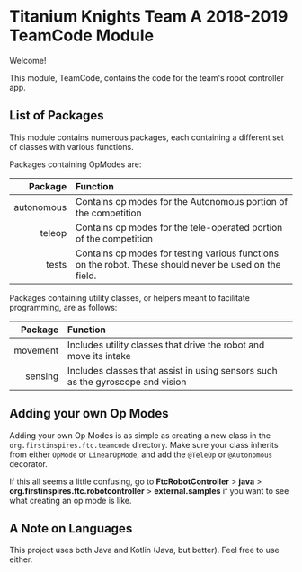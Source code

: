 # Titanium Knights Team A 2018-2019 TeamCode Module

Welcome!

This module, TeamCode, contains the code for the team's robot controller app.

## List of Packages
This module contains numerous packages, each containing a different set of classes with various functions.

Packages containing OpModes are:

| Package | Function
| ---:|:---
| autonomous | Contains op modes for the Autonomous portion of the competition
| teleop | Contains op modes for the tele-operated portion of the competition
| tests | Contains op modes for testing various functions on the robot. These should never be used on the field.

Packages containing utility classes, or helpers meant to facilitate programming, are as follows:

| Package | Function
| ---:|:---
| movement | Includes utility classes that drive the robot and move its intake
| sensing | Includes classes that assist in using sensors such as the gyroscope and vision

## Adding your own Op Modes
Adding your own Op Modes is as simple as creating a new class in the `org.firstinspires.ftc.teamcode` directory. Make sure your class inherits from either `OpMode` or `LinearOpMode`, and add the `@TeleOp` or `@Autonomous` decorator.

If this all seems a little confusing, go to **FtcRobotController** > **java** > **org.firstinspires.ftc.robotcontroller** > **external.samples** if you want to see what creating an op mode is like.

## A Note on Languages
This project uses both Java and Kotlin (Java, but better). Feel free to use either.